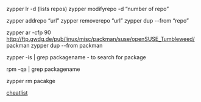 
zypper lr -d    (lists repos)
zypper modifyrepo -d  “number of repo”

zypper addrepo  “url”
zypper removerepo “url”
zypper dup --from “repo”

zypper ar -cfp 90 http://ftp.gwdg.de/pub/linux/misc/packman/suse/openSUSE_Tumbleweed/ packman
zypper dup --from packman


zypper -is | grep packagename    - to search for package

rpm -qa | grep packagename

zypper rm pacakge



[cheatlist](https://www.2daygeek.com/zypper-command-examples-manage-packages-opensuse-system/#)